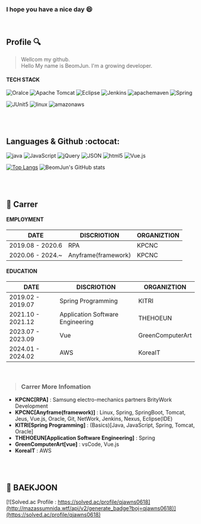 <!--
**kwon-beom-jun/kwon-beom-jun** is a ✨ _special_ ✨ repository because its `README.md` (this file) appears on your GitHub profile.
Here are some ideas to get you started:
- 🔭 I’m currently working on ...
- 🌱 I’m currently learning ...
- 👯 I’m looking to collaborate on ...
- 🤔 I’m looking for help with ...
- 💬 Ask me about ...
- 📫 How to reach me: ...
- 😄 Pronouns: ...
- ⚡ Fun fact: ...
-->

<br/>

<!-- 👋 -->
### I hope you have a nice day 😄

<!--
##### 🌱 [MY Portfolio] (https://kwon-beom-jun.github.io/my-portfolio/)
[![Hits](https://hits.seeyoufarm.com/api/count/incr/badge.svg?url=https%3A%2F%2Fgithub.com%2Fkwon-beom-jun&count_bg=%230B666A&title_bg=%23071952&icon=iconify.svg&icon_color=%23E7E7E7&title=vistor&edge_flat=false)](https://hits.seeyoufarm.com)
-->

<br/>

## Profile :mag:

> Wellcom my github.<br/>
> Hello My name is BeomJun. I'm a growing developer.<br/>


<!-- 뱃지 설정 방법 : https://img.shields.io/badge/{배지이름}-{css컬러}?style={스타일}&logo={로고}&logoColor={로고컬러} /// 스타일 # 제외해야함 /// -->
<!-- 뱃지 : https://simpleicons.org/ -->
<!-- 언어 및 상태 표시 : https://github.com/anuraghazra/github-readme-stats/tree/master -->
<!-- 이모지 : https://www.emojiengine.com/ko/keyboard/ -->

#### TECH STACK
<p><img alt="Oralce" src ="https://img.shields.io/badge/Oralce-F80000.svg?&style=for-the-badge&logo=Oralce&logoColor=white"/>
   <img alt="Apache Tomcat" src ="https://img.shields.io/badge/Apache Tomcat-F8DC75.svg?&style=for-the-badge&logo=Apache Tomcat&logoColor=black"/>
   <img alt="Eclipse" src ="https://img.shields.io/badge/Eclipse-2C2255.svg?&style=for-the-badge&logo=Eclipse&logoColor=white"/>
   <img alt="Jenkins" src ="https://img.shields.io/badge/Jenkins-D24939.svg?&style=for-the-badge&logo=Jenkins&logoColor=white"/>
   <img alt="apachemaven" src ="https://img.shields.io/badge/apachemaven-C71A36.svg?&style=for-the-badge&logo=apachemaven&logoColor=white"/>
   <img alt="Spring" src ="https://img.shields.io/badge/Spring-6DB33F.svg?&style=for-the-badge&logo=Spring&logoColor=white"/></p>
<p><img alt="JUnit5" src ="https://img.shields.io/badge/JUnit5-25A162.svg?&style=for-the-badge&logo=JUnit5&logoColor=white"/>
   <img alt="linux" src ="https://img.shields.io/badge/linux-FCC624.svg?&style=for-the-badge&logo=linux&logoColor=black"/>
   <img alt="amazonaws" src ="https://img.shields.io/badge/amazonaws-232F3E.svg?&style=for-the-badge&logo=amazonaws&logoColor=white"/>
   <!-- <img alt="docker" src ="https://img.shields.io/badge/docker-2496ED.svg?&style=for-the-badge&logo=docker&logoColor=white"/> -->
   </p>

<br/><br/>

## Languages & Github :octocat:
<p><img alt="java" src ="https://img.shields.io/badge/java-%23ED8B00.svg?style=for-the-badge&logo=java&logoColor=white"/>
   <img alt="JavaScript" src ="https://img.shields.io/badge/JavaScript-F7DF1E.svg?&style=for-the-badge&logo=JavaScript&logoColor=black"/>
   <img alt="jQuery" src ="https://img.shields.io/badge/jQuery-0769AD.svg?&style=for-the-badge&logo=jQuery&logoColor=white"/>
   <img alt="JSON" src ="https://img.shields.io/badge/JSON-000000.svg?&style=for-the-badge&logo=JSON&logoColor=white"/>
   <img alt="html5" src ="https://img.shields.io/badge/html5-E34F26.svg?&style=for-the-badge&logo=html5&logoColor=white"/>
   <img alt="Vue.js" src ="https://img.shields.io/badge/Vue.js-4FC08D.svg?&style=for-the-badge&logo=Vue.js&logoColor=white"/></p>

[![Top Langs](https://github-readme-stats.vercel.app/api/top-langs/?username=kwon-beom-jun&layout=donut&theme=gray)](https://github.com/kwon-beom-jun)
![BeomJun's GitHub stats](https://github-readme-stats.vercel.app/api?username=kwon-beom-jun&rank_icon=github&theme=swift&line_height=28)
  
<!--
  해당 repo 갯수
  <img src="https://img.shields.io/github/directory-file-count/kwon-beom-jun/kwon-beom-jun?type=dir"/>
-->

<br/><br/>

## :office: Carrer

#### EMPLOYMENT
| DATE | DISCRIOTION | ORGANIZTION |
| ------ | ------ | ------ |
| 2019.08 - 2020.6 | RPA | KPCNC |
| 2020.06 - 2024.~ | Anyframe(framework) | KPCNC |

#### EDUCATION
| DATE | DISCRIOTION | ORGANIZTION |
| ------ | ------ | ------ |
| 2019.02 - 2019.07 | Spring Programming | KITRI |
| 2021.10 - 2021.12 | Application Software Engineering | THEHOEUN |
| 2023.07 - 2023.09 | Vue | GreenComputerArt |
| 2024.01 - 2024.02 | AWS | KoreaIT |

<br/>

> ### **Carrer More Infomation**
- **KPCNC[RPA]** : Samsung electro-mechanics partners BrityWork Development
- **KPCNC[Anyframe(framework)]** : Linux, Spring, SpringBoot, Tomcat, Jeus, Vue.js, Oracle, Git, NetWork, Jenkins, Nexus, Eclipse(IDE)
- **KITRI[Spring Programming]** : (Basics)[Java, JavaScript, Spring, Tomcat, Oracle]
- **THEHOEUN[Application Software Engineering]** : Spring
- **GreenComputerArt[vue]** : vsCode, Vue.js
- **KoreaIT** : AWS

<br/><br/>

<!-- 설정시 API 연동이 잘 안됨 -->
## :notebook_with_decorative_cover: BAEKJOON
[![Solved.ac Profile : https://solved.ac/profile/qjawns0618](http://mazassumnida.wtf/api/v2/generate_badge?boj=qjawns0618)](https://solved.ac/profile/qjawns0618)

<br/>
<br/>











